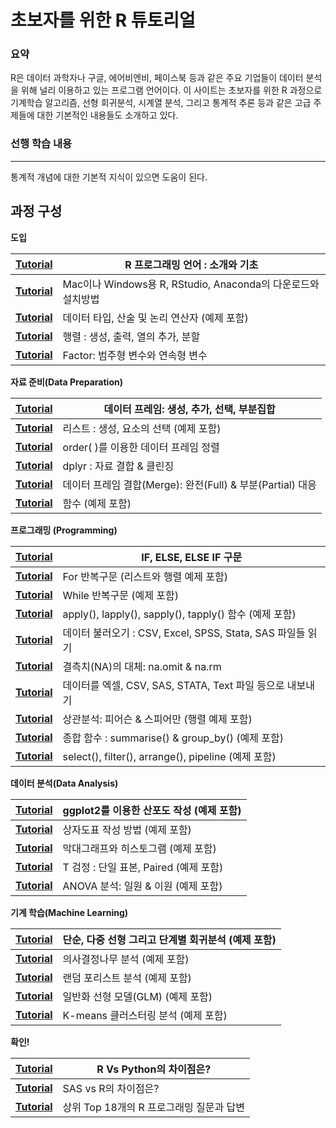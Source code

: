 # 초보자를 위한 R 튜토리얼


### 요약

R은 데이터 과학자나 구글, 에어비엔비, 페이스북 등과 같은 주요 기업들이 데이터 분석을 위해 널리 이용하고 있는 프로그램 언어이다. 이 사이트는 초보자를 위한 R 과정으로 기계학습 알고리즘, 선형 회귀분석, 시계열 분석, 그리고 통계적 추론 등과 같은 고급 주제들에 대한 기본적인 내용들도 소개하고 있다.

### 선행 학습 내용

------

통계적 개념에 대한 기본적 지식이 있으면 도움이 된다.

## 과정 구성

**도입**

| [ **Tutorial**](./r-programming-introduction-basics_kr.html) | R 프로그래밍 언어 : 소개와 기초                              |
| ------------------------------------------------------------ | ------------------------------------------------------------ |
| [ **Tutorial**](./download-install-r-rstudio_kr.html)        | Mac이나 Windows용 R, RStudio, Anaconda의 다운로드와 설치방법 |
| [ **Tutorial**](./r-data-types-operator_kr.html)             | 데이터 타입, 산술 및 논리 연산자 (예제 포함)                 |
| [ **Tutorial**](./r-matrix-tutorial_kr.html)                 | 행렬 : 생성, 출력, 열의 추가, 분할                           |
| [ **Tutorial**](./r-factor-categorical-continuous_kr.html)   | Factor: 범주형 변수와 연속형 변수                            |

**자료 준비(Data Preparation)**

| [ **Tutorial**](./r-data-frames_kr.html)           | 데이터 프레임: 생성, 추가, 선택, 부분집합                  |
| -------------------------------------------------- | ---------------------------------------------------------- |
| [ **Tutorial**](./r-lists-create-select_kr.html)   | 리스트 : 생성, 요소의 선택 (예제 포함)                     |
| [ **Tutorial**](./r-sort-data-frame_kr.html)       | order( )를 이용한 데이터 프레임 정렬                       |
| [ **Tutorial**](./r-dplyr-tutorial_kr.html)        | dplyr : 자료 결합 & 클린징                                 |
| [ **Tutorial**](./r-merge-data-frames_kr.html)     | 데이터 프레임 결합(Merge): 완전(Full) & 부분(Partial) 대응 |
| [ **Tutorial**](./r-functions-programming_kr.html) | 함수 (예제 포함)                                           |

**프로그래밍 (Programming)**

| [ **Tutorial**](./r-if-else-elif-statement_kr.html)       | IF, ELSE, ELSE IF 구문                                     |
| --------------------------------------------------------- | ---------------------------------------------------------- |
| [ **Tutorial**](./r-for-loop_kr.html)                     | For 반복구문 (리스트와 행렬 예제 포함)                     |
| [ **Tutorial**](./r-while-loop_kr.html)                   | While 반복구문 (예제 포함)                                 |
| [ **Tutorial**](./r-apply-sapply-tapply_kr.html)          | apply(), lapply(), sapply(), tapply() 함수 (예제 포함)     |
| [ **Tutorial**](./r-import-data_kr.html)                  | 데이터 불러오기 : CSV, Excel, SPSS, Stata, SAS 파일들 읽기 |
| [ **Tutorial**](./r-replace-missing-values_kr.html)       | 결측치(NA)의 대체: na.omit & na.rm                         |
| [ **Tutorial**](./r-exporting-data_kr.html)               | 데이터를 엑셀, CSV, SAS, STATA, Text 파일 등으로  내보내기 |
| [ **Tutorial**](./r-pearson-spearman-correlation_kr.html) | 상관분석: 피어슨 & 스피어만 (행렬 예제 포함)               |
| [ **Tutorial**](./r-aggregate-function_kr.html)           | 종합 함수 :  summarise() & group_by() (예제 포함)          |
| [ **Tutorial**](./r-select-filter-arrange_kr.html)        | select(), filter(), arrange(), pipeline (예제 포함)        |

**데이터 분석(Data Analysis)**

| [ **Tutorial**](./r-scatter-plot-ggplot2_kr.html) | ggplot2를 이용한 산포도 작성 (예제 포함) |
| ------------------------------------------------- | ---------------------------------------- |
| [ **Tutorial**](./r-boxplot-tutorial_kr.html)     | 상자도표 작성 방법 (예제 포함)           |
| [ **Tutorial**](./r-bar-chart-histogram_kr.html)  | 막대그래프와 히스토그램 (예제 포함)      |
| [ **Tutorial**](./r-t-test-one-sample_kr.html)    | T 검정 : 단일 표본, Paired (예제 포함)   |
| [ **Tutorial**](./r-anova-tutorial_kr.html)       | ANOVA 분석: 일원 & 이원 (예제 포함)      |

**기계 학습(Machine Learning)**

| [ **Tutorial**](./r-simple-multiple-linear-regression_kr.html) | 단순, 다중 선형 그리고 단계별 회귀분석 (예제 포함) |
| ------------------------------------------------------------ | -------------------------------------------------- |
| [ **Tutorial**](https://www.guru99.com/r-decision-trees.html) | 의사결정나무 분석 (예제 포함)                      |
| [ **Tutorial**](https://www.guru99.com/r-random-forest-tutorial.html) | 랜덤 포리스트 분석 (예제 포함)                     |
| [ **Tutorial**](https://www.guru99.com/r-generalized-linear-model.html) | 일반화 선형 모델(GLM) (예제 포함)                  |
| [ **Tutorial**](https://www.guru99.com/r-k-means-clustering.html) | K-means 클러스터링 분석 (예제 포함)                |

**확인!**

| [ **Tutorial**](https://www.guru99.com/r-vs-python.html)     | R Vs Python의 차이점은?                  |
| ------------------------------------------------------------ | ---------------------------------------- |
| [ **Tutorial**](https://www.guru99.com/sas-versus-r.html)    | SAS vs R의 차이점은?                     |
| [ **Tutorial**](https://www.guru99.com/r-interview-questions.html) | 상위 Top 18개의 R 프로그래밍 질문과 답변 |
